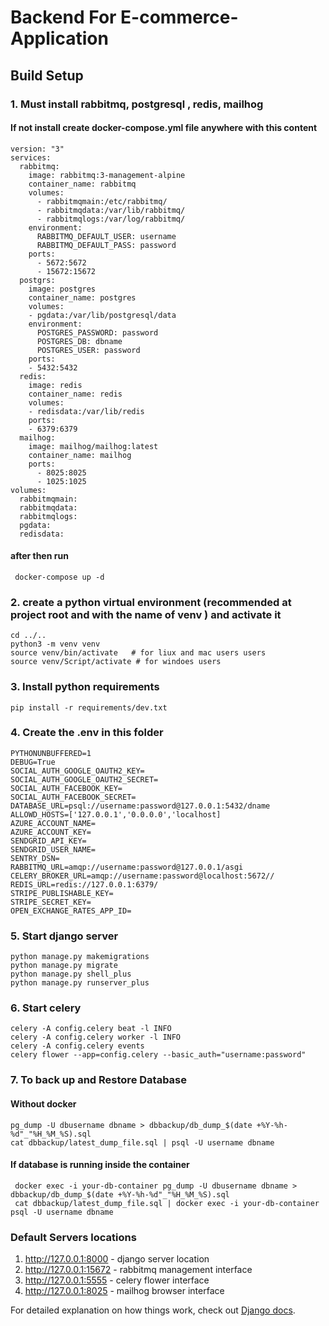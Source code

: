 # Backend For E-commerce-Application

## Build Setup

### 1. Must install rabbitmq, postgresql , redis, mailhog

#### If not install create docker-compose.yml  file anywhere with this content

    version: "3"
    services: 
      rabbitmq:
        image: rabbitmq:3-management-alpine
        container_name: rabbitmq
        volumes: 
          - rabbitmqmain:/etc/rabbitmq/
          - rabbitmqdata:/var/lib/rabbitmq/
          - rabbitmqlogs:/var/log/rabbitmq/
        environment:
          RABBITMQ_DEFAULT_USER: username
          RABBITMQ_DEFAULT_PASS: password
        ports:
          - 5672:5672
          - 15672:15672
      postgrs:
        image: postgres
        container_name: postgres
        volumes: 
        - pgdata:/var/lib/postgresql/data
        environment:
          POSTGRES_PASSWORD: password
          POSTGRES_DB: dbname
          POSTGRES_USER: password
        ports: 
        - 5432:5432
      redis:
        image: redis
        container_name: redis
        volumes: 
        - redisdata:/var/lib/redis
        ports:
        - 6379:6379
      mailhog:
        image: mailhog/mailhog:latest
        container_name: mailhog
        ports:
          - 8025:8025
          - 1025:1025
    volumes: 
      rabbitmqmain:
      rabbitmqdata:
      rabbitmqlogs:
      pgdata:
      redisdata:

#### after then run
  
     docker-compose up -d 

### 2. create a python virtual environment (recommended at project root and with the name of venv ) and activate it
    
    cd ../..
    python3 -m venv venv
    source venv/bin/activate   # for liux and mac users users 
    source venv/Script/activate # for windoes users 

### 3. Install python requirements

    pip install -r requirements/dev.txt

### 4. Create the .env in this folder

    PYTHONUNBUFFERED=1
    DEBUG=True
    SOCIAL_AUTH_GOOGLE_OAUTH2_KEY=  
    SOCIAL_AUTH_GOOGLE_OAUTH2_SECRET= 
    SOCIAL_AUTH_FACEBOOK_KEY=
    SOCIAL_AUTH_FACEBOOK_SECRET=
    DATABASE_URL=psql://username:password@127.0.0.1:5432/dname
    ALLOWD_HOSTS=['127.0.0.1','0.0.0.0','localhost]
    AZURE_ACCOUNT_NAME= 
    AZURE_ACCOUNT_KEY= 
    SENDGRID_API_KEY=  
    SENDGRID_USER_NAME= 
    SENTRY_DSN=
    RABBITMQ_URL=amqp://username:password@127.0.0.1/asgi
    CELERY_BROKER_URL=amqp://username:password@localhost:5672//
    REDIS_URL=redis://127.0.0.1:6379/
    STRIPE_PUBLISHABLE_KEY=  
    STRIPE_SECRET_KEY=  
    OPEN_EXCHANGE_RATES_APP_ID= 

### 5. Start django server

    python manage.py makemigrations
    python manage.py migrate
    python manage.py shell_plus
    python manage.py runserver_plus 

### 6. Start celery

    celery -A config.celery beat -l INFO
    celery -A config.celery worker -l INFO
    celery -A config.celery events
    celery flower --app=config.celery --basic_auth="username:password"

### 7. To back up and Restore Database

#### Without docker

    pg_dump -U dbusername dbname > dbbackup/db_dump_$(date +%Y-%h-%d"_"%H_%M_%S).sql
    cat dbbackup/latest_dump_file.sql | psql -U username dbname

#### If database is running inside the container

     docker exec -i your-db-container pg_dump -U dbusername dbname > dbbackup/db_dump_$(date +%Y-%h-%d"_"%H_%M_%S).sql
     cat dbbackup/latest_dump_file.sql | docker exec -i your-db-container psql -U username dbname

### Default Servers locations

  1. <http://127.0.0.1:8000> - django server location
  2. <http://127.0.0.1:15672> - rabbitmq management interface
  3. <http://127.0.0.1:5555>  - celery flower interface
  4. <http://127.0.0.1:8025> - mailhog browser interface


For detailed explanation on how things work, check out [ Django docs](https://www.djangoproject.com/).
